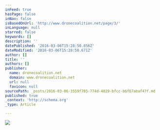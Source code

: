 ```yaml
---
inFeed: true
hasPage: false
inNav: false
isBasedOnUrl: 'http://www.dronecoalition.net/page/3/'
inLanguage: null
starred: false
keywords: []
description: ''
datePublished: '2016-03-06T15:28:50.856Z'
dateModified: '2016-03-06T15:28:50.671Z'
author: []
title: ''
authors: []
publisher:
  name: dronecoalition.net
  domain: www.dronecoalition.net
  url: null
  favicon: null
sourcePath: _posts/2016-03-06-3559f785-774d-4029-bfcc-b6f67abaf47f.md
published: true
_context: 'http://schema.org'
_type: Article

---
```

![](http://www.dronecoalition.net/jfoster/files/2015/10/unnamed-300x191.jpg)
